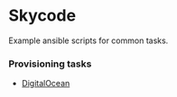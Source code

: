 # Skycode

Example ansible scripts for common tasks.

### Provisioning tasks

* [DigitalOcean](providers/do/README.md)